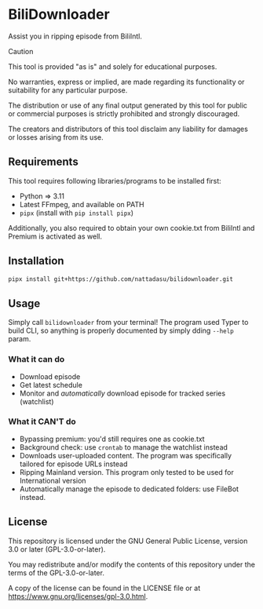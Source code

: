 # BiliDownloader

Assist you in ripping episode from BiliIntl.

> [!CAUTION]
> This tool is provided "as is" and solely for educational purposes.
>
> No warranties, express or implied, are made regarding its functionality or suitability for any particular purpose.
>
> The distribution or use of any final output generated by this tool for public or commercial purposes is strictly prohibited and strongly discouraged.
>
> The creators and distributors of this tool disclaim any liability for damages or losses arising from its use.

## Requirements

This tool requires following libraries/programs to be installed first:

* Python => 3.11
* Latest FFmpeg, and available on PATH
* `pipx` (install with `pip install pipx`)

Additionally, you also required to obtain your own cookie.txt from BiliIntl and
Premium is activated as well.

## Installation

```bash
pipx install git+https://github.com/nattadasu/bilidownloader.git
```

## Usage

Simply call `bilidownloader` from your terminal! The program used Typer to build
CLI, so anything is properly documented by simply dding `--help` param.

### What it can do

* Download episode
* Get latest schedule
* Monitor and *automatically* download episode for tracked series (watchlist)

### What it CAN'T do

* Bypassing premium: you'd still requires one as cookie.txt
* Background check: use `crontab` to manage the watchlist instead
* Downloads user-uploaded content. The program was specifically tailored for
  episode URLs instead
* Ripping Mainland version. This program only tested to be used for International
  version
* Automatically manage the episode to dedicated folders: use FileBot instead.

## License

This repository is licensed under the GNU General Public License, version 3.0 or
later (GPL-3.0-or-later).

You may redistribute and/or modify the contents of this repository under the
terms of the GPL-3.0-or-later.

A copy of the license can be found in the LICENSE file or at
https://www.gnu.org/licenses/gpl-3.0.html.
